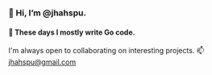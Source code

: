 ### 👋 Hi, I’m @jhahspu.

#### 👀 These days I mostly write Go code.

I'm always open to collaborating on interesting projects. 📫 jhahspu@gmail.com
